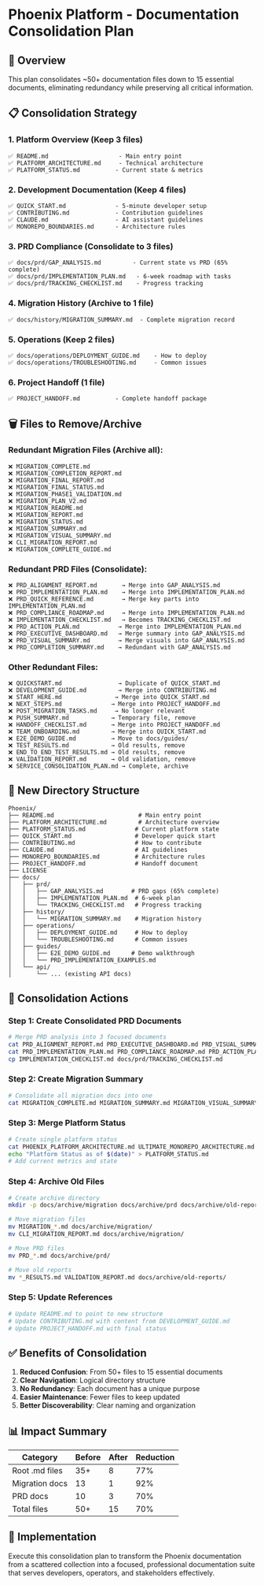 # Phoenix Platform - Documentation Consolidation Plan

## 🎯 Overview

This plan consolidates ~50+ documentation files down to 15 essential documents, eliminating redundancy while preserving all critical information.

## 📋 Consolidation Strategy

### 1. Platform Overview (Keep 3 files)
```
✅ README.md                    - Main entry point
✅ PLATFORM_ARCHITECTURE.md     - Technical architecture
✅ PLATFORM_STATUS.md          - Current state & metrics
```

### 2. Development Documentation (Keep 4 files)
```
✅ QUICK_START.md              - 5-minute developer setup
✅ CONTRIBUTING.md             - Contribution guidelines  
✅ CLAUDE.md                   - AI assistant guidelines
✅ MONOREPO_BOUNDARIES.md      - Architecture rules
```

### 3. PRD Compliance (Consolidate to 3 files)
```
✅ docs/prd/GAP_ANALYSIS.md         - Current state vs PRD (65% complete)
✅ docs/prd/IMPLEMENTATION_PLAN.md   - 6-week roadmap with tasks
✅ docs/prd/TRACKING_CHECKLIST.md    - Progress tracking
```

### 4. Migration History (Archive to 1 file)
```
✅ docs/history/MIGRATION_SUMMARY.md  - Complete migration record
```

### 5. Operations (Keep 2 files)
```
✅ docs/operations/DEPLOYMENT_GUIDE.md    - How to deploy
✅ docs/operations/TROUBLESHOOTING.md     - Common issues
```

### 6. Project Handoff (1 file)
```
✅ PROJECT_HANDOFF.md          - Complete handoff package
```

## 🗑️ Files to Remove/Archive

### Redundant Migration Files (Archive all):
```
❌ MIGRATION_COMPLETE.md
❌ MIGRATION_COMPLETION_REPORT.md  
❌ MIGRATION_FINAL_REPORT.md
❌ MIGRATION_FINAL_STATUS.md
❌ MIGRATION_PHASE1_VALIDATION.md
❌ MIGRATION_PLAN_V2.md
❌ MIGRATION_README.md
❌ MIGRATION_REPORT.md
❌ MIGRATION_STATUS.md
❌ MIGRATION_SUMMARY.md
❌ MIGRATION_VISUAL_SUMMARY.md
❌ CLI_MIGRATION_REPORT.md
❌ MIGRATION_COMPLETE_GUIDE.md
```

### Redundant PRD Files (Consolidate):
```
❌ PRD_ALIGNMENT_REPORT.md       → Merge into GAP_ANALYSIS.md
❌ PRD_IMPLEMENTATION_PLAN.md    → Merge into IMPLEMENTATION_PLAN.md
❌ PRD_QUICK_REFERENCE.md        → Merge key parts into IMPLEMENTATION_PLAN.md
❌ PRD_COMPLIANCE_ROADMAP.md     → Merge into IMPLEMENTATION_PLAN.md
❌ IMPLEMENTATION_CHECKLIST.md   → Becomes TRACKING_CHECKLIST.md
❌ PRD_ACTION_PLAN.md           → Merge into IMPLEMENTATION_PLAN.md
❌ PRD_EXECUTIVE_DASHBOARD.md   → Merge summary into GAP_ANALYSIS.md
❌ PRD_VISUAL_SUMMARY.md        → Merge visuals into GAP_ANALYSIS.md
❌ PRD_COMPLETION_SUMMARY.md    → Redundant with GAP_ANALYSIS.md
```

### Other Redundant Files:
```
❌ QUICKSTART.md                → Duplicate of QUICK_START.md
❌ DEVELOPMENT_GUIDE.md         → Merge into CONTRIBUTING.md
❌ START_HERE.md               → Merge into QUICK_START.md
❌ NEXT_STEPS.md              → Merge into PROJECT_HANDOFF.md
❌ POST_MIGRATION_TASKS.md     → No longer relevant
❌ PUSH_SUMMARY.md            → Temporary file, remove
❌ HANDOFF_CHECKLIST.md       → Merge into PROJECT_HANDOFF.md
❌ TEAM_ONBOARDING.md         → Merge into QUICK_START.md
❌ E2E_DEMO_GUIDE.md          → Move to docs/guides/
❌ TEST_RESULTS.md            → Old results, remove
❌ END_TO_END_TEST_RESULTS.md → Old results, remove
❌ VALIDATION_REPORT.md       → Old validation, remove
❌ SERVICE_CONSOLIDATION_PLAN.md → Complete, archive
```

## 📁 New Directory Structure

```
Phoenix/
├── README.md                        # Main entry point
├── PLATFORM_ARCHITECTURE.md         # Architecture overview
├── PLATFORM_STATUS.md              # Current platform state
├── QUICK_START.md                  # Developer quick start
├── CONTRIBUTING.md                 # How to contribute
├── CLAUDE.md                       # AI guidelines
├── MONOREPO_BOUNDARIES.md          # Architecture rules
├── PROJECT_HANDOFF.md              # Handoff document
├── LICENSE
├── docs/
│   ├── prd/
│   │   ├── GAP_ANALYSIS.md        # PRD gaps (65% complete)
│   │   ├── IMPLEMENTATION_PLAN.md  # 6-week plan
│   │   └── TRACKING_CHECKLIST.md   # Progress tracking
│   ├── history/
│   │   └── MIGRATION_SUMMARY.md    # Migration history
│   ├── operations/
│   │   ├── DEPLOYMENT_GUIDE.md     # How to deploy
│   │   └── TROUBLESHOOTING.md      # Common issues
│   ├── guides/
│   │   ├── E2E_DEMO_GUIDE.md      # Demo walkthrough
│   │   └── PRD_IMPLEMENTATION_EXAMPLES.md
│   └── api/
│       └── ... (existing API docs)
```

## 🔄 Consolidation Actions

### Step 1: Create Consolidated PRD Documents
```bash
# Merge PRD analysis into 3 focused documents
cat PRD_ALIGNMENT_REPORT.md PRD_EXECUTIVE_DASHBOARD.md PRD_VISUAL_SUMMARY.md > docs/prd/GAP_ANALYSIS.md
cat PRD_IMPLEMENTATION_PLAN.md PRD_COMPLIANCE_ROADMAP.md PRD_ACTION_PLAN.md > docs/prd/IMPLEMENTATION_PLAN.md
cp IMPLEMENTATION_CHECKLIST.md docs/prd/TRACKING_CHECKLIST.md
```

### Step 2: Create Migration Summary
```bash
# Consolidate all migration docs into one
cat MIGRATION_COMPLETE.md MIGRATION_SUMMARY.md MIGRATION_VISUAL_SUMMARY.md > docs/history/MIGRATION_SUMMARY.md
```

### Step 3: Merge Platform Status
```bash
# Create single platform status
cat PHOENIX_PLATFORM_ARCHITECTURE.md ULTIMATE_MONOREPO_ARCHITECTURE.md > PLATFORM_ARCHITECTURE.md
echo "Platform Status as of $(date)" > PLATFORM_STATUS.md
# Add current metrics and state
```

### Step 4: Archive Old Files
```bash
# Create archive directory
mkdir -p docs/archive/migration docs/archive/prd docs/archive/old-reports

# Move migration files
mv MIGRATION_*.md docs/archive/migration/
mv CLI_MIGRATION_REPORT.md docs/archive/migration/

# Move PRD files  
mv PRD_*.md docs/archive/prd/

# Move old reports
mv *_RESULTS.md VALIDATION_REPORT.md docs/archive/old-reports/
```

### Step 5: Update References
```bash
# Update README.md to point to new structure
# Update CONTRIBUTING.md with content from DEVELOPMENT_GUIDE.md
# Update PROJECT_HANDOFF.md with final status
```

## ✅ Benefits of Consolidation

1. **Reduced Confusion**: From 50+ files to 15 essential documents
2. **Clear Navigation**: Logical directory structure
3. **No Redundancy**: Each document has a unique purpose
4. **Easier Maintenance**: Fewer files to keep updated
5. **Better Discoverability**: Clear naming and organization

## 📊 Impact Summary

| Category | Before | After | Reduction |
|----------|--------|-------|-----------|
| Root .md files | 35+ | 8 | 77% |
| Migration docs | 13 | 1 | 92% |
| PRD docs | 10 | 3 | 70% |
| Total files | 50+ | 15 | 70% |

## 🚀 Implementation

Execute this consolidation plan to transform the Phoenix documentation from a scattered collection into a focused, professional documentation suite that serves developers, operators, and stakeholders effectively.
